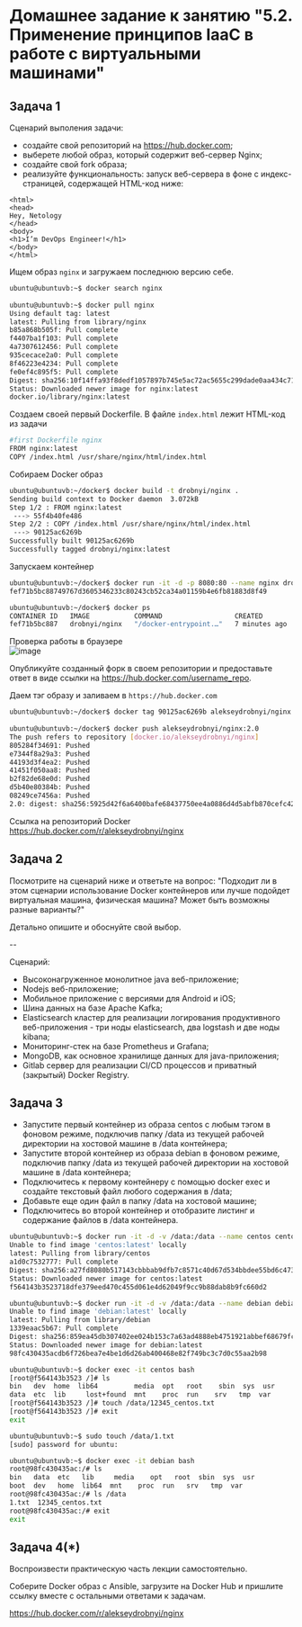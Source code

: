  
# Домашнее задание к занятию "5.2. Применение принципов IaaC в работе с виртуальными машинами"

## Задача 1  
Сценарий выполения задачи:

- создайте свой репозиторий на https://hub.docker.com;
- выберете любой образ, который содержит веб-сервер Nginx;
- создайте свой fork образа;
- реализуйте функциональность: запуск веб-сервера в фоне с индекс-страницей, содержащей HTML-код ниже:
```
<html>
<head>
Hey, Netology
</head>
<body>
<h1>I’m DevOps Engineer!</h1>
</body>
</html>
```
Ищем образ ```nginx``` и загружаем последнюю версию себе.
```bash
ubuntu@ubuntuvb:~$ docker search nginx
 
ubuntu@ubuntuvb:~$ docker pull nginx
Using default tag: latest
latest: Pulling from library/nginx
b85a868b505f: Pull complete
f4407ba1f103: Pull complete
4a7307612456: Pull complete
935cecace2a0: Pull complete
8f46223e4234: Pull complete
fe0ef4c895f5: Pull complete
Digest: sha256:10f14ffa93f8dedf1057897b745e5ac72ac5655c299dade0aa434c71557697ea
Status: Downloaded newer image for nginx:latest
docker.io/library/nginx:latest
```
Создаем своей первый Dockerfile. В файле ```index.html``` лежит HTML-код из задачи  
```bash
#first Dockerfile nginx
FROM nginx:latest
COPY /index.html /usr/share/nginx/html/index.html
```
Собираем Docker образ  
```bash
ubuntu@ubuntuvb:~/docker$ docker build -t drobnyi/nginx .
Sending build context to Docker daemon  3.072kB
Step 1/2 : FROM nginx:latest
 ---> 55f4b40fe486
Step 2/2 : COPY /index.html /usr/share/nginx/html/index.html
 ---> 90125ac6269b
Successfully built 90125ac6269b
Successfully tagged drobnyi/nginx:latest
```
Запускаем контейнер  
```bash
ubuntu@ubuntuvb:~/docker$ docker run -it -d -p 8080:80 --name nginx drobnyi/nginx
fef71b5bc88749767d3605346233c80243cb52ca34a01159b4e6fb81883d8f49
```
```bash
ubuntu@ubuntuvb:~/docker$ docker ps
CONTAINER ID   IMAGE           COMMAND                  CREATED         STATUS         PORTS                                   NAMES
fef71b5bc887   drobnyi/nginx   "/docker-entrypoint.…"   7 minutes ago   Up 7 minutes   0.0.0.0:8080->80/tcp, :::8080->80/tcp   nginx
```
Проверка работы в браузере  
![image](https://user-images.githubusercontent.com/99823951/176121448-985d392a-1778-4c06-94b0-0ba690d81e2f.png)

Опубликуйте созданный форк в своем репозитории и предоставьте ответ в виде ссылки на https://hub.docker.com/username_repo.  

Даем тэг образу и заливаем в ```https://hub.docker.com```
```bash
ubuntu@ubuntuvb:~/docker$ docker tag 90125ac6269b alekseydrobnyi/nginx:2.0
 
ubuntu@ubuntuvb:~/docker$ docker push alekseydrobnyi/nginx:2.0
The push refers to repository [docker.io/alekseydrobnyi/nginx]
805284f34691: Pushed
e7344f8a29a3: Pushed
44193d3f4ea2: Pushed
41451f050aa8: Pushed
b2f82de68e0d: Pushed
d5b40e80384b: Pushed
08249ce7456a: Pushed
2.0: digest: sha256:5925d42f6a6400bafe68437750ee4a0886d4d5abfb870cefc42186d16dcb2840 size: 1777
``` 
Ссылка на репозиторий Docker  
https://hub.docker.com/r/alekseydrobnyi/nginx

## Задача 2  
Посмотрите на сценарий ниже и ответьте на вопрос: "Подходит ли в этом сценарии использование Docker контейнеров или лучше подойдет виртуальная машина, физическая машина? Может быть возможны разные варианты?"

Детально опишите и обоснуйте свой выбор.

--

Сценарий:

- Высоконагруженное монолитное java веб-приложение;
- Nodejs веб-приложение;
- Мобильное приложение c версиями для Android и iOS;
- Шина данных на базе Apache Kafka;
- Elasticsearch кластер для реализации логирования продуктивного веб-приложения - три ноды elasticsearch, два logstash и две ноды kibana;
- Мониторинг-стек на базе Prometheus и Grafana;
- MongoDB, как основное хранилище данных для java-приложения;
- Gitlab сервер для реализации CI/CD процессов и приватный (закрытый) Docker Registry.

## Задача 3  
- Запустите первый контейнер из образа centos c любым тэгом в фоновом режиме, подключив папку /data из текущей рабочей директории на хостовой машине в /data контейнера;
- Запустите второй контейнер из образа debian в фоновом режиме, подключив папку /data из текущей рабочей директории на хостовой машине в /data контейнера;
- Подключитесь к первому контейнеру с помощью docker exec и создайте текстовый файл любого содержания в /data;
- Добавьте еще один файл в папку /data на хостовой машине;
- Подключитесь во второй контейнер и отобразите листинг и содержание файлов в /data контейнера.
```bash
ubuntu@ubuntuvb:~$ docker run -it -d -v /data:/data --name centos centos
Unable to find image 'centos:latest' locally
latest: Pulling from library/centos
a1d0c7532777: Pull complete
Digest: sha256:a27fd8080b517143cbbbab9dfb7c8571c40d67d534bbdee55bd6c473f432b177
Status: Downloaded newer image for centos:latest
f564143b3523718dfe379eed470c455d061e4d62049f9cc9b88dab8b9fc660d2

ubuntu@ubuntuvb:~$ docker run -it -d -v /data:/data --name debian debian
Unable to find image 'debian:latest' locally
latest: Pulling from library/debian
1339eaac5b67: Pull complete
Digest: sha256:859ea45db307402ee024b153c7a63ad4888eb4751921abbef68679fc73c4c739
Status: Downloaded newer image for debian:latest
98fc430435acdb6f726bea7e4be1d6d26ab400468e82f749bc3c7d0c55aa2b98

ubuntu@ubuntuvb:~$ docker exec -it centos bash
[root@f564143b3523 /]# ls         
bin   dev  home  lib64         media  opt   root    sbin  sys  usr
data  etc  lib     lost+found  mnt    proc  run    srv   tmp  var
[root@f564143b3523 /]# touch /data/12345_centos.txt
[root@f564143b3523 /]# exit
exit

ubuntu@ubuntuvb:~$ sudo touch /data/1.txt
[sudo] password for ubuntu:

ubuntu@ubuntuvb:~$ docker exec -it debian bash
root@98fc430435ac:/# ls
bin   data  etc   lib     media    opt   root  sbin  sys  usr
boot  dev   home  lib64  mnt    proc  run   srv   tmp  var
root@98fc430435ac:/# ls /data
1.txt  12345_centos.txt
root@98fc430435ac:/# exit
exit
```

## Задача 4(*)  
Воспроизвести практическую часть лекции самостоятельно.  

Соберите Docker образ с Ansible, загрузите на Docker Hub и пришлите ссылку вместе с остальными ответами к задачам.


https://hub.docker.com/r/alekseydrobnyi/nginx

